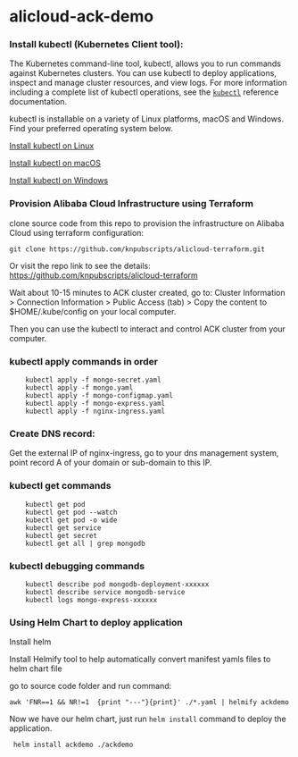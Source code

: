 # alicloud-ack-demo
### Install kubectl (Kubernetes Client tool):
The Kubernetes command-line tool, kubectl, allows you to run commands against Kubernetes clusters. You can use kubectl to deploy applications, inspect and manage cluster resources, and view logs. For more information including a complete list of kubectl operations, see the [```kubectl```][kubectl_doc_link] reference documentation.

kubectl is installable on a variety of Linux platforms, macOS and Windows. Find your preferred operating system below.

[Install kubectl on Linux][kubectl_linux_link]

[Install kubectl on macOS][kubectl_mac_link]

[Install kubectl on Windows][kubectl_win_link]

[kubectl_linux_link]: https://kubernetes.io/docs/tasks/tools/install-kubectl-linux
[kubectl_mac_link]: https://kubernetes.io/docs/tasks/tools/install-kubectl-macos
[kubectl_win_link]: https://kubernetes.io/docs/tasks/tools/install-kubectl-windows
[kubectl_doc_link]: https://kubernetes.io/docs/reference/kubectl/

### Provision Alibaba Cloud Infrastructure using Terraform

clone source code from this repo to provision the infrastructure on Alibaba Cloud using terraform configuration:

```git clone https://github.com/knpubscripts/alicloud-terraform.git```

Or visit the repo link to see the details: https://github.com/knpubscripts/alicloud-terraform

Wait about 10-15 minutes to ACK cluster created, go to: Cluster Information > Connection Information > Public Access (tab) > Copy the content to $HOME/.kube/config on your local computer.

Then you can use the kubectl to interact and control ACK cluster from your computer.

### kubectl apply commands in order
```
    kubectl apply -f mongo-secret.yaml
    kubectl apply -f mongo.yaml
    kubectl apply -f mongo-configmap.yaml
    kubectl apply -f mongo-express.yaml
    kubectl apply -f nginx-ingress.yaml
```

### Create DNS record:
Get the external IP of nginx-ingress, go to your dns management system, point record A of your domain or sub-domain to this IP.

### kubectl get commands
```
    kubectl get pod
    kubectl get pod --watch
    kubectl get pod -o wide
    kubectl get service
    kubectl get secret
    kubectl get all | grep mongodb
```
### kubectl debugging commands
```
    kubectl describe pod mongodb-deployment-xxxxxx
    kubectl describe service mongodb-service
    kubectl logs mongo-express-xxxxxx
```

### Using Helm Chart to deploy application
Install helm

Install Helmify tool to help automatically convert manifest yamls files to helm chart file

go to source code folder and run command:

```awk 'FNR==1 && NR!=1  {print "---"}{print}' ./*.yaml | helmify ackdemo```

Now we have our helm chart, just run ```helm install``` command to deploy the application.

``` helm install ackdemo ./ackdemo```

